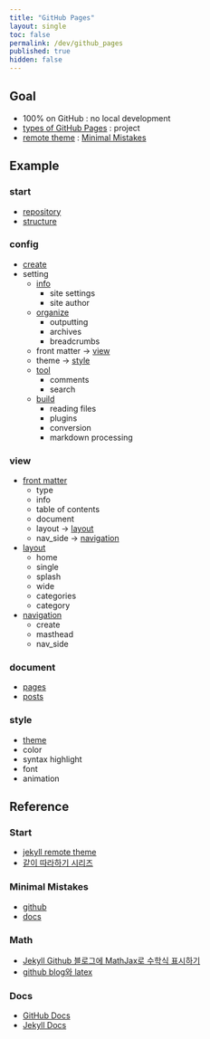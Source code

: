 ```yaml
---
title: "GitHub Pages"
layout: single
toc: false
permalink: /dev/github_pages
published: true
hidden: false
---
```


<head>
  <base target="_blank">
</head>

## Goal

- 100% on GitHub : no local development
- [types of GitHub Pages](https://docs.github.com/en/pages/getting-started-with-github-pages/about-github-pages#types-of-github-pages-sites) : project
- [remote theme](https://docs.github.com/en/pages/setting-up-a-github-pages-site-with-jekyll/adding-a-theme-to-your-github-pages-site-using-jekyll#adding-a-theme) : [Minimal Mistakes](https://github.com/mmistakes/minimal-mistakes)

## Example

### start

- [repository](/dev/github_pages/example/start/repository)
- [structure](/dev/github_pages/example/start/structure)

### config

- [create](/dev/github_pages/example/config/create)
- setting
  - [info](/dev/github_pages/example/config/setting/info)
    - site settings
    - site author
  - [organize](/dev/github_pages/example/config/setting/organize)
    - outputting
    - archives
    - breadcrumbs
  - front matter -> [view](#view)
  - theme -> [style](#style)
  - [tool](/dev/github_pages/example/config/setting/tool)
    - comments
    - search
  - [build](/dev/github_pages/example/config/setting/build)
    - reading files
    - plugins
    - conversion
    - markdown processing

### view

- [front matter](/dev/github_pages/example/view/front_matter)
  - type
  - info
  - table of contents
  - document
  - layout -> [layout](/dev/github_pages#layout)
  - nav_side -> [navigation](/dev/github_pages#navigation)
- [layout](/dev/github_pages/example/view/layout)
  - home
  - single
  - splash
  - wide
  - categories
  - category
- [navigation](/dev/github_pages/example/view/navigation)
  - create
  - masthead
  - nav_side

### document

- [pages](/dev/github_pages/example/document/pages)
- [posts](/dev/github_pages/example/document/posts)

### style

- [theme](/dev/github_pages/example/style/theme)
- color
- syntax highlight
- font
- animation



## Reference

### Start

- [jekyll remote theme](https://dreamgonfly.github.io/blog/jekyll-remote-theme/)
- [같이 따라하기 시리즈](https://devinlife.com/howto/)

### Minimal Mistakes

- [github](https://github.com/mmistakes/minimal-mistakes)
- [docs](https://mmistakes.github.io/minimal-mistakes/)

### Math

- [Jekyll Github 블로그에 MathJax로 수학식 표시하기](https://mkkim85.github.io/blog-apply-mathjax-to-jekyll-and-github-pages/)
- [github blog와 latex](https://eeeuns.github.io/2020/12/10/githubblog/)

### Docs

- [GitHub Docs](https://docs.github.com/en/free-pro-team@latest/github/working-with-github-pages)
- [Jekyll Docs](https://jekyllrb.com/docs/)
